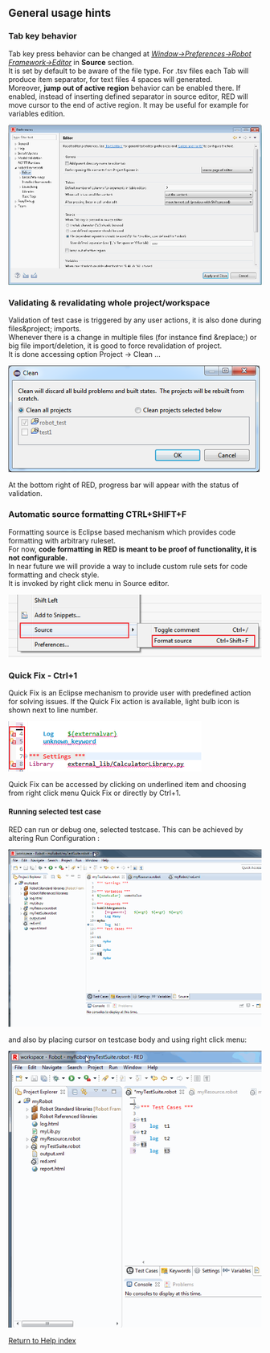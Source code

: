 ## General usage hints

### Tab key behavior

Tab key press behavior can be changed at _[Window->Preferences->Robot
Framework->Editor](javascript:executeCommand\('org.eclipse.ui.window.preferences\(preferencePageId=org.robotframework.ide.eclipse.main.plugin.preferences.editor\)'\))_
in **Source** section.  
It is set by default to be aware of the file type. For .tsv files each Tab
will produce item separator, for text files 4 spaces will generated.  
Moreover, **jump out of active region** behavior can be enabled there. If
enabled, instead of inserting defined separator in source editor, RED will
move cursor to the end of active region. It may be useful for example for
variables edition.  
  
![](general/tab_behaviour.png)  
  

### Validating & revalidating whole project/workspace

Validation of test case is triggered by any user actions, it is also done
during files&project; imports.  
Whenever there is a change in multiple files (for instance find &replace;) or
big file import/deletion, it is good to force revalidation of project.  
It is done accessing option Project -> Clean ...  
  
![](general/gen_1.png)  
  
At the bottom right of RED, progress bar will appear with the status of
validation.  

### Automatic source formatting CTRL+SHIFT+F

Formatting source is Eclipse based mechanism which provides code formatting
with arbitrary ruleset.  
For now, **code formatting in RED is meant to be proof of functionality, it is
not configurable.**  
In near future we will provide a way to include custom rule sets for code
formatting and check style.  
It is invoked by right click menu in Source editor.  
  
  
![](general/gen_5.png)  
  

### Quick Fix - Ctrl+1

Quick Fix is an Eclipse mechanism to provide user with predefined action for
solving issues. If the Quick Fix action is available, light bulb icon is shown
next to line number.  
  
![](general/gen_6.png)  
  
Quick Fix can be accessed by clicking on underlined item and choosing from
right click menu Quick Fix or directly by Ctrl+1.

#### Running selected test case

RED can run or debug one, selected testcase. This can be achieved by altering
Run Configuration :  
  
![](general/run-selected.gif)  
  
and also by placing cursor on testcase body and using right click menu:  
  
![](general/run-selected-editors.gif)  
  

[Return to Help index](http://nokia.github.io/RED/help/)
